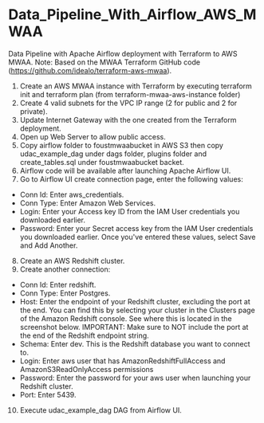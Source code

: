 # Data_Pipeline_With_Airflow_AWS_MWAA
Data Pipeline with Apache Airflow deployment with Terraform to AWS MWAA.
Note: Based on the MWAA Terraform GitHub code (https://github.com/idealo/terraform-aws-mwaa).

1. Create an AWS MWAA instance with Terraform by executing terraform init and terraform plan (from terraform-mwaa-aws-instance folder)
2. Create 4 valid subnets for the VPC IP range (2 for public and 2 for private).
3. Update Internet Gateway with the one created from the Terraform deployment.
4. Open up Web Server to allow public access.
5. Copy airflow folder to foustmwaabucket in AWS S3 then copy udac_example_dag under dags folder, plugins folder and create_tables.sql under foustmwaabucket backet. 
6. Airflow code will be available after launching Apache Airflow UI.
7. Go to Airflow UI create connection page, enter the following values:
  -	Conn Id: Enter aws_credentials.
  -	Conn Type: Enter Amazon Web Services.
  -	Login: Enter your Access key ID from the IAM User credentials you downloaded earlier.
  -	Password: Enter your Secret access key from the IAM User credentials you downloaded earlier.
  Once you've entered these values, select Save and Add Another.
8. Create an AWS Redshift cluster.
9. Create another connection:
  -	Conn Id: Enter redshift.
  -	Conn Type: Enter Postgres.
  -	Host: Enter the endpoint of your Redshift cluster, excluding the port at the end. You can find this by selecting your cluster in the Clusters page of the Amazon Redshift console. See where this is located in the screenshot below. IMPORTANT: Make sure to NOT include the port at the end of the Redshift endpoint string.
  -	Schema: Enter dev. This is the Redshift database you want to connect to.
  -	Login: Enter aws user that has AmazonRedshiftFullAccess and AmazonS3ReadOnlyAccess permissions
  -	Password: Enter the password for your aws user when launching your Redshift cluster.
  -	Port: Enter 5439.
 10. Execute udac_example_dag DAG from Airflow UI.



